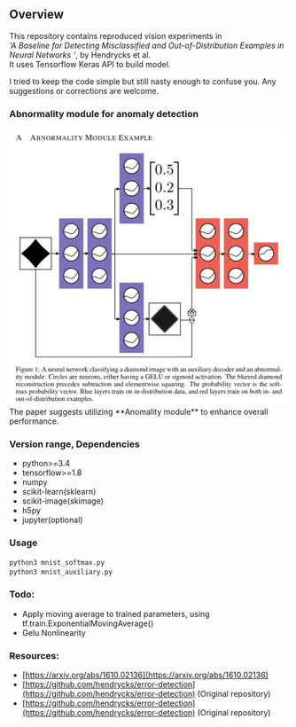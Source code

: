 ## Overview

This repository contains reproduced vision experiments in  
_'A Baseline for Detecting Misclassified and Out-of-Distribution Examples in Neural Networks
'_, by Hendrycks et al.  
It uses Tensorflow Keras API to build model.

I tried to keep the code simple but still nasty enough to confuse you. Any suggestions or corrections are welcome.

### Abnormality module for anomaly detection

<img src="./images/abnormality_module.png" width="600px" align="center"/>  
The paper suggests utilizing **Anomality module** to enhance overall performance.

### Version range, Dependencies

-   python>=3.4
-   tensorflow>=1.8
-   numpy
-   scikit-learn(sklearn)
-   scikit-image(skimage)
-   h5py
-   jupyter(optional)

### Usage

```bash
python3 mnist_softmax.py
python3 mnist_auxiliary.py
```

### Todo:

-   Apply moving average to trained parameters, using tf.train.ExponentialMovingAverage()
-   Gelu Nonlinearity

### Resources:

-   [https://arxiv.org/abs/1610.02136](https://arxiv.org/abs/1610.02136)
-   [https://github.com/hendrycks/error-detection](https://github.com/hendrycks/error-detection) (Original repository)
-   [https://github.com/hendrycks/error-detection](https://github.com/hendrycks/error-detection) (Original repository)

